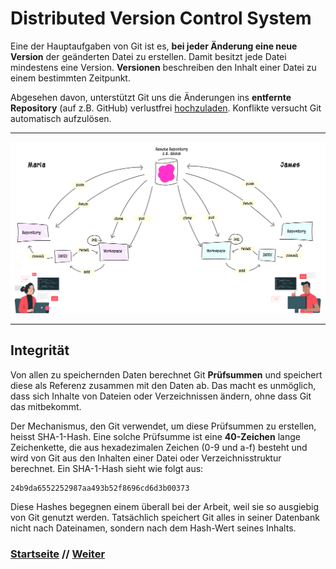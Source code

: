 # Distributed Version Control System

Eine der Hauptaufgaben von Git ist es, **bei jeder Änderung eine neue Version** der geänderten Datei zu erstellen. Damit besitzt jede Datei mindestens eine Version. **Versionen** beschreiben den Inhalt einer Datei zu einem bestimmten Zeitpunkt. 

Abgesehen davon, unterstützt Git uns die Änderungen ins **entfernte Repository** (auf z.B. GitHub) verlustfrei [hochzuladen](push.md). Konflikte versucht Git automatisch aufzulösen. 

---

![Git-Workflow](./assets/images/git_workflow_repos.png)

---

## Integrität

Von allen zu speichernden Daten berechnet Git **Prüfsummen** und speichert diese als Referenz zusammen mit den Daten ab. Das macht es unmöglich, dass sich Inhalte von Dateien oder Verzeichnissen ändern, ohne dass Git das mitbekommt.

Der Mechanismus, den Git verwendet, um diese Prüfsummen zu erstellen, heisst SHA-1-Hash. Eine solche Prüfsumme ist eine **40-Zeichen** lange Zeichenkette, die aus hexadezimalen Zeichen (0-9 und a-f) besteht und wird von Git aus den Inhalten einer Datei oder Verzeichnisstruktur berechnet. Ein SHA-1-Hash sieht wie folgt aus:

```
24b9da6552252987aa493b52f8696cd6d3b00373
```

Diese Hashes begegnen einem überall bei der Arbeit, weil sie so ausgiebig von Git genutzt werden. Tatsächlich speichert Git alles in seiner Datenbank nicht nach Dateinamen, sondern nach dem Hash-Wert seines Inhalts.

### [Startseite](start.md) // [Weiter](repository.md)

